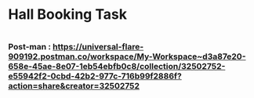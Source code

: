 <h1>Hall Booking Task<h1>

<h3>Post-man : <a href="https://universal-flare-909192.postman.co/workspace/My-Workspace~d3a87e20-658e-45ae-8e07-1eb54ebfb0c8/collection/32502752-e55942f2-0cbd-42b2-977c-716b99f2886f?action=share&creator=32502752">https://universal-flare-909192.postman.co/workspace/My-Workspace~d3a87e20-658e-45ae-8e07-1eb54ebfb0c8/collection/32502752-e55942f2-0cbd-42b2-977c-716b99f2886f?action=share&creator=32502752</a><h3>